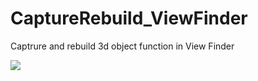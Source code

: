 # CaptureRebuild_ViewFinder
Captrure and rebuild 3d object function in View Finder

![](./CaptureRebuild_ViewFinder.gif)